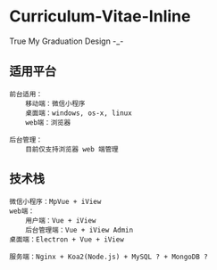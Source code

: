 # Curriculum-Vitae-Inline

True My Graduation Design -_-

## 适用平台

    前台适用：
        移动端：微信小程序
        桌面端：windows, os-x, linux
        web端：浏览器

    后台管理：
        目前仅支持浏览器 web 端管理


## 技术栈

    微信小程序：MpVue + iView
    web端：
        用户端：Vue + iView
        后台管理端：Vue + iView Admin
    桌面端：Electron + Vue + iView

    服务端：Nginx + Koa2(Node.js) + MySQL ? + MongoDB ?

